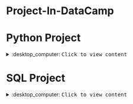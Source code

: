 # Project-In-DataCamp


# Python Project
<details>
<summary>:desktop_computer: <kbd>Сlick to view content</kbd> </summary>

  ProjectName   |Description| Topics 
:---------:|:-------:|:----: 
  [Classify Song Genres from Audio Data](https://github.com/TansineePraopunt/Project-In-DataCamp/blob/main/Python/Classify%20Song%20Genres%20from%20Audio%20Data) | |Data Manipulation, Data Visualization, Machine Learning, Importing & Cleaning Data
  [Dr. Semmelweis and the Discovery of Handwashing](https://github.com/TansineePraopunt/Project-In-DataCamp/blob/main/Python/Dr.%20Semmelweis%20and%20the%20Discovery%20of%20Handwashing)
  [Exploring the Evolution of Linux](https://github.com/TansineePraopunt/Project-In-DataCamp/blob/main/Python/Exploring%20the%20Evolution%20of%20Linux)
  [Investigating Netflix Movies and Guest Stars in The Office](https://github.com/TansineePraopunt/Project-In-DataCamp/blob/main/Python/The%20Hottest%20Topics%20in%20Machine%20Learning)
  [The GitHub History of the Scala Language](https://github.com/TansineePraopunt/Project-InDataCamp/blob/main/Python/The%20GitHub%20History%20of%20the%20Scala%20Language)
  [The Hottest Topics in Machine Learning](https://github.com/TansineePraopunt/Project-In-DataCamp/blob/main/Python/The%20Hottest%20Topics%20in%20Machine%20Learning)
  
  </details>
  
# SQL Project
<details>
<summary>:desktop_computer: <kbd>Сlick to view content</kbd> </summary>

  </details>

